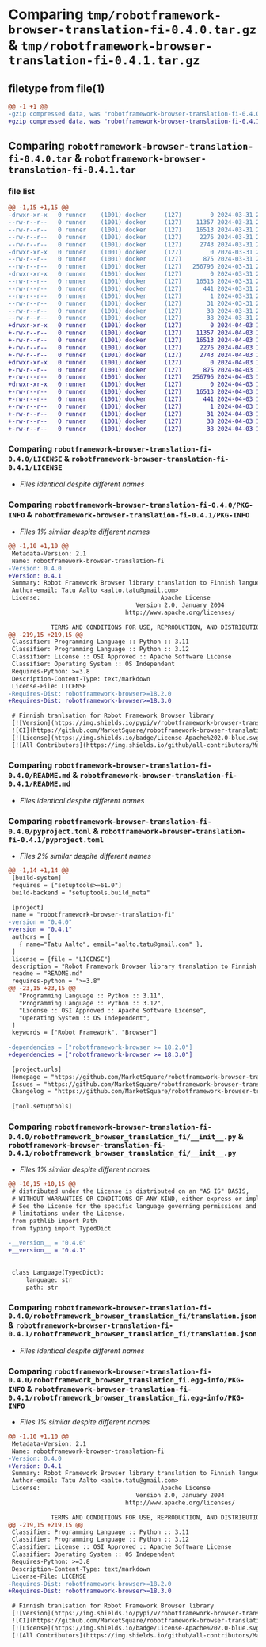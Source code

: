 # Comparing `tmp/robotframework-browser-translation-fi-0.4.0.tar.gz` & `tmp/robotframework-browser-translation-fi-0.4.1.tar.gz`

## filetype from file(1)

```diff
@@ -1 +1 @@
-gzip compressed data, was "robotframework-browser-translation-fi-0.4.0.tar", last modified: Sun Mar 31 23:04:38 2024, max compression
+gzip compressed data, was "robotframework-browser-translation-fi-0.4.1.tar", last modified: Wed Apr  3 13:44:09 2024, max compression
```

## Comparing `robotframework-browser-translation-fi-0.4.0.tar` & `robotframework-browser-translation-fi-0.4.1.tar`

### file list

```diff
@@ -1,15 +1,15 @@
-drwxr-xr-x   0 runner    (1001) docker     (127)        0 2024-03-31 23:04:38.843211 robotframework-browser-translation-fi-0.4.0/
--rw-r--r--   0 runner    (1001) docker     (127)    11357 2024-03-31 23:03:55.000000 robotframework-browser-translation-fi-0.4.0/LICENSE
--rw-r--r--   0 runner    (1001) docker     (127)    16513 2024-03-31 23:04:38.843211 robotframework-browser-translation-fi-0.4.0/PKG-INFO
--rw-r--r--   0 runner    (1001) docker     (127)     2276 2024-03-31 23:03:55.000000 robotframework-browser-translation-fi-0.4.0/README.md
--rw-r--r--   0 runner    (1001) docker     (127)     2743 2024-03-31 23:04:34.000000 robotframework-browser-translation-fi-0.4.0/pyproject.toml
-drwxr-xr-x   0 runner    (1001) docker     (127)        0 2024-03-31 23:04:38.839211 robotframework-browser-translation-fi-0.4.0/robotframework_browser_translation_fi/
--rw-r--r--   0 runner    (1001) docker     (127)      875 2024-03-31 23:04:34.000000 robotframework-browser-translation-fi-0.4.0/robotframework_browser_translation_fi/__init__.py
--rw-r--r--   0 runner    (1001) docker     (127)   256796 2024-03-31 23:03:55.000000 robotframework-browser-translation-fi-0.4.0/robotframework_browser_translation_fi/translation.json
-drwxr-xr-x   0 runner    (1001) docker     (127)        0 2024-03-31 23:04:38.839211 robotframework-browser-translation-fi-0.4.0/robotframework_browser_translation_fi.egg-info/
--rw-r--r--   0 runner    (1001) docker     (127)    16513 2024-03-31 23:04:38.000000 robotframework-browser-translation-fi-0.4.0/robotframework_browser_translation_fi.egg-info/PKG-INFO
--rw-r--r--   0 runner    (1001) docker     (127)      441 2024-03-31 23:04:38.000000 robotframework-browser-translation-fi-0.4.0/robotframework_browser_translation_fi.egg-info/SOURCES.txt
--rw-r--r--   0 runner    (1001) docker     (127)        1 2024-03-31 23:04:38.000000 robotframework-browser-translation-fi-0.4.0/robotframework_browser_translation_fi.egg-info/dependency_links.txt
--rw-r--r--   0 runner    (1001) docker     (127)       31 2024-03-31 23:04:38.000000 robotframework-browser-translation-fi-0.4.0/robotframework_browser_translation_fi.egg-info/requires.txt
--rw-r--r--   0 runner    (1001) docker     (127)       38 2024-03-31 23:04:38.000000 robotframework-browser-translation-fi-0.4.0/robotframework_browser_translation_fi.egg-info/top_level.txt
--rw-r--r--   0 runner    (1001) docker     (127)       38 2024-03-31 23:04:38.843211 robotframework-browser-translation-fi-0.4.0/setup.cfg
+drwxr-xr-x   0 runner    (1001) docker     (127)        0 2024-04-03 13:44:09.952541 robotframework-browser-translation-fi-0.4.1/
+-rw-r--r--   0 runner    (1001) docker     (127)    11357 2024-04-03 13:43:26.000000 robotframework-browser-translation-fi-0.4.1/LICENSE
+-rw-r--r--   0 runner    (1001) docker     (127)    16513 2024-04-03 13:44:09.952541 robotframework-browser-translation-fi-0.4.1/PKG-INFO
+-rw-r--r--   0 runner    (1001) docker     (127)     2276 2024-04-03 13:43:26.000000 robotframework-browser-translation-fi-0.4.1/README.md
+-rw-r--r--   0 runner    (1001) docker     (127)     2743 2024-04-03 13:44:05.000000 robotframework-browser-translation-fi-0.4.1/pyproject.toml
+drwxr-xr-x   0 runner    (1001) docker     (127)        0 2024-04-03 13:44:09.952541 robotframework-browser-translation-fi-0.4.1/robotframework_browser_translation_fi/
+-rw-r--r--   0 runner    (1001) docker     (127)      875 2024-04-03 13:44:05.000000 robotframework-browser-translation-fi-0.4.1/robotframework_browser_translation_fi/__init__.py
+-rw-r--r--   0 runner    (1001) docker     (127)   256796 2024-04-03 13:43:26.000000 robotframework-browser-translation-fi-0.4.1/robotframework_browser_translation_fi/translation.json
+drwxr-xr-x   0 runner    (1001) docker     (127)        0 2024-04-03 13:44:09.952541 robotframework-browser-translation-fi-0.4.1/robotframework_browser_translation_fi.egg-info/
+-rw-r--r--   0 runner    (1001) docker     (127)    16513 2024-04-03 13:44:09.000000 robotframework-browser-translation-fi-0.4.1/robotframework_browser_translation_fi.egg-info/PKG-INFO
+-rw-r--r--   0 runner    (1001) docker     (127)      441 2024-04-03 13:44:09.000000 robotframework-browser-translation-fi-0.4.1/robotframework_browser_translation_fi.egg-info/SOURCES.txt
+-rw-r--r--   0 runner    (1001) docker     (127)        1 2024-04-03 13:44:09.000000 robotframework-browser-translation-fi-0.4.1/robotframework_browser_translation_fi.egg-info/dependency_links.txt
+-rw-r--r--   0 runner    (1001) docker     (127)       31 2024-04-03 13:44:09.000000 robotframework-browser-translation-fi-0.4.1/robotframework_browser_translation_fi.egg-info/requires.txt
+-rw-r--r--   0 runner    (1001) docker     (127)       38 2024-04-03 13:44:09.000000 robotframework-browser-translation-fi-0.4.1/robotframework_browser_translation_fi.egg-info/top_level.txt
+-rw-r--r--   0 runner    (1001) docker     (127)       38 2024-04-03 13:44:09.952541 robotframework-browser-translation-fi-0.4.1/setup.cfg
```

### Comparing `robotframework-browser-translation-fi-0.4.0/LICENSE` & `robotframework-browser-translation-fi-0.4.1/LICENSE`

 * *Files identical despite different names*

### Comparing `robotframework-browser-translation-fi-0.4.0/PKG-INFO` & `robotframework-browser-translation-fi-0.4.1/PKG-INFO`

 * *Files 1% similar despite different names*

```diff
@@ -1,10 +1,10 @@
 Metadata-Version: 2.1
 Name: robotframework-browser-translation-fi
-Version: 0.4.0
+Version: 0.4.1
 Summary: Robot Framework Browser library translation to Finnish languege
 Author-email: Tatu Aalto <aalto.tatu@gmail.com>
 License:                                  Apache License
                                    Version 2.0, January 2004
                                 http://www.apache.org/licenses/
         
            TERMS AND CONDITIONS FOR USE, REPRODUCTION, AND DISTRIBUTION
@@ -219,15 +219,15 @@
 Classifier: Programming Language :: Python :: 3.11
 Classifier: Programming Language :: Python :: 3.12
 Classifier: License :: OSI Approved :: Apache Software License
 Classifier: Operating System :: OS Independent
 Requires-Python: >=3.8
 Description-Content-Type: text/markdown
 License-File: LICENSE
-Requires-Dist: robotframework-browser>=18.2.0
+Requires-Dist: robotframework-browser>=18.3.0
 
 # Finnish tranlsation for Robot Framework Browser library
 [![Version](https://img.shields.io/pypi/v/robotframework-browser-translation-fi.svg)](https://pypi.python.org/pypi/robotframework-browser-translation-fi)
 ![CI](https://github.com/MarketSquare/robotframework-browser-translation-fi/actions/workflows/on-push.yml/badge.svg)
 [![License](https://img.shields.io/badge/License-Apache%202.0-blue.svg)](https://opensource.org/licenses/Apache-2.0)
 [![All Contributors](https://img.shields.io/github/all-contributors/MarketSquare/robotframework-browser-translation-fi?color=ee8449&style=flat-square)](#contributors)
```

### Comparing `robotframework-browser-translation-fi-0.4.0/README.md` & `robotframework-browser-translation-fi-0.4.1/README.md`

 * *Files identical despite different names*

### Comparing `robotframework-browser-translation-fi-0.4.0/pyproject.toml` & `robotframework-browser-translation-fi-0.4.1/pyproject.toml`

 * *Files 2% similar despite different names*

```diff
@@ -1,14 +1,14 @@
 [build-system]
 requires = ["setuptools>=61.0"]
 build-backend = "setuptools.build_meta"
 
 [project]
 name = "robotframework-browser-translation-fi"
-version = "0.4.0"
+version = "0.4.1"
 authors = [
   { name="Tatu Aalto", email="aalto.tatu@gmail.com" },
 ]
 license = {file = "LICENSE"}
 description = "Robot Framework Browser library translation to Finnish languege"
 readme = "README.md"
 requires-python = ">=3.8"
@@ -23,15 +23,15 @@
   "Programming Language :: Python :: 3.11",
   "Programming Language :: Python :: 3.12",
   "License :: OSI Approved :: Apache Software License",
   "Operating System :: OS Independent",
 ]
 keywords = ["Robot Framework", "Browser"]
 
-dependencies = ["robotframework-browser >= 18.2.0"]
+dependencies = ["robotframework-browser >= 18.3.0"]
 
 [project.urls]
 Homepage = "https://github.com/MarketSquare/robotframework-browser-translation-fi"
 Issues = "https://github.com/MarketSquare/robotframework-browser-translation-fi/issues"
 Changelog = "https://github.com/MarketSquare/robotframework-browser-translation-fi/blob/main/CHANGELOG.md"
 
 [tool.setuptools]
```

### Comparing `robotframework-browser-translation-fi-0.4.0/robotframework_browser_translation_fi/__init__.py` & `robotframework-browser-translation-fi-0.4.1/robotframework_browser_translation_fi/__init__.py`

 * *Files 1% similar despite different names*

```diff
@@ -10,15 +10,15 @@
 # distributed under the License is distributed on an "AS IS" BASIS,
 # WITHOUT WARRANTIES OR CONDITIONS OF ANY KIND, either express or implied.
 # See the License for the specific language governing permissions and
 # limitations under the License.
 from pathlib import Path
 from typing import TypedDict
 
-__version__ = "0.4.0"
+__version__ = "0.4.1"
 
 
 class Language(TypedDict):
     language: str
     path: str
```

### Comparing `robotframework-browser-translation-fi-0.4.0/robotframework_browser_translation_fi/translation.json` & `robotframework-browser-translation-fi-0.4.1/robotframework_browser_translation_fi/translation.json`

 * *Files identical despite different names*

### Comparing `robotframework-browser-translation-fi-0.4.0/robotframework_browser_translation_fi.egg-info/PKG-INFO` & `robotframework-browser-translation-fi-0.4.1/robotframework_browser_translation_fi.egg-info/PKG-INFO`

 * *Files 1% similar despite different names*

```diff
@@ -1,10 +1,10 @@
 Metadata-Version: 2.1
 Name: robotframework-browser-translation-fi
-Version: 0.4.0
+Version: 0.4.1
 Summary: Robot Framework Browser library translation to Finnish languege
 Author-email: Tatu Aalto <aalto.tatu@gmail.com>
 License:                                  Apache License
                                    Version 2.0, January 2004
                                 http://www.apache.org/licenses/
         
            TERMS AND CONDITIONS FOR USE, REPRODUCTION, AND DISTRIBUTION
@@ -219,15 +219,15 @@
 Classifier: Programming Language :: Python :: 3.11
 Classifier: Programming Language :: Python :: 3.12
 Classifier: License :: OSI Approved :: Apache Software License
 Classifier: Operating System :: OS Independent
 Requires-Python: >=3.8
 Description-Content-Type: text/markdown
 License-File: LICENSE
-Requires-Dist: robotframework-browser>=18.2.0
+Requires-Dist: robotframework-browser>=18.3.0
 
 # Finnish tranlsation for Robot Framework Browser library
 [![Version](https://img.shields.io/pypi/v/robotframework-browser-translation-fi.svg)](https://pypi.python.org/pypi/robotframework-browser-translation-fi)
 ![CI](https://github.com/MarketSquare/robotframework-browser-translation-fi/actions/workflows/on-push.yml/badge.svg)
 [![License](https://img.shields.io/badge/License-Apache%202.0-blue.svg)](https://opensource.org/licenses/Apache-2.0)
 [![All Contributors](https://img.shields.io/github/all-contributors/MarketSquare/robotframework-browser-translation-fi?color=ee8449&style=flat-square)](#contributors)
```

